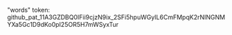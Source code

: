 "words" 
token: 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

